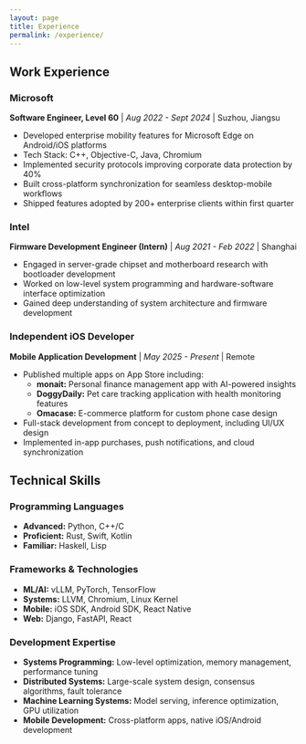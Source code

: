 ```yaml
---
layout: page
title: Experience
permalink: /experience/
---
```


## Work Experience

### Microsoft
**Software Engineer, Level 60** | *Aug 2022 - Sept 2024* | Suzhou, Jiangsu

- Developed enterprise mobility features for Microsoft Edge on Android/iOS platforms
- Tech Stack: C++, Objective-C, Java, Chromium
- Implemented security protocols improving corporate data protection by 40%
- Built cross-platform synchronization for seamless desktop-mobile workflows
- Shipped features adopted by 200+ enterprise clients within first quarter

### Intel
**Firmware Development Engineer (Intern)** | *Aug 2021 - Feb 2022* | Shanghai

- Engaged in server-grade chipset and motherboard research with bootloader development
- Worked on low-level system programming and hardware-software interface optimization
- Gained deep understanding of system architecture and firmware development

### Independent iOS Developer
**Mobile Application Development** | *May 2025 - Present* | Remote

- Published multiple apps on App Store including:
  - **monait:** Personal finance management app with AI-powered insights
  - **DoggyDaily:** Pet care tracking application with health monitoring features
  - **Omacase:** E-commerce platform for custom phone case design
- Full-stack development from concept to deployment, including UI/UX design
- Implemented in-app purchases, push notifications, and cloud synchronization

## Technical Skills

### Programming Languages
- **Advanced:** Python, C++/C
- **Proficient:** Rust, Swift, Kotlin
- **Familiar:** Haskell, Lisp

### Frameworks & Technologies
- **ML/AI:** vLLM, PyTorch, TensorFlow
- **Systems:** LLVM, Chromium, Linux Kernel
- **Mobile:** iOS SDK, Android SDK, React Native
- **Web:** Django, FastAPI, React

### Development Expertise
- **Systems Programming:** Low-level optimization, memory management, performance tuning
- **Distributed Systems:** Large-scale system design, consensus algorithms, fault tolerance
- **Machine Learning Systems:** Model serving, inference optimization, GPU utilization
- **Mobile Development:** Cross-platform apps, native iOS/Android development